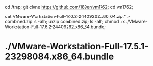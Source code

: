 cd /tmp;
git clone https://github.com/189er/vm1762;
cd vm1762;

cat VMware-Workstation-Full-17.6.2-24409262.x86_64.zip.* > combined.zip
ls -alh;
unzip combined.zip;
ls -alh;
chmod +x ./VMware-Workstation-Full-17.6.2-24409262.x86_64.bundle;

# ./VMware-Workstation-Full-17.5.1-23298084.x86_64.bundle
